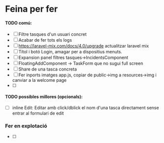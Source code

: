 # Feina per fer

#### TODO comú:
- [ ] Filtre tasques d'un usuari concret
- [ ] Acabar de fer tots els logs 
- [ ] https://laravel-mix.com/docs/4.0/upgrade actualitzar laravel mix
- [ ] Títol i botó Login, amagar per a dispositius menuts.
- [ ] Expansion panel filtres tasques->IncidentsComponent
- [ ] FloatingAddComponent -> TaskForm que no sugui full screen
- [ ] Share de una tasca concreta
- [ ] Fer inports imatges app.js, copiar de public->img a resources->img i canviar a la welcome page
- [ ] 
#### TODO possibles millores (opcionals):   
- [ ] inline Edit: Editar amb click/dblick el nom d'una tasca directament sense entrar al formulari de edit

### Fer en explotació
- [ ]